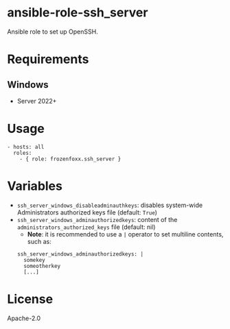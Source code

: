 # ansible-role-ssh_server

Ansible role to set up OpenSSH.

# Requirements

## Windows
- Server 2022+

# Usage

```
- hosts: all
  roles:
    - { role: frozenfoxx.ssh_server }
```

# Variables

* `ssh_server_windows_disableadminauthkeys`: disables system-wide Administrators authorized keys file (default: `True`)
* `ssh_server_windows_adminauthorizedkeys`: content of the `administrators_authorized_keys` file (default: nil)
  * **Note**: it is recommended to use a `|` operator to set multiline contents, such as:
  ```
  ssh_server_windows_adminauthorizedkeys: |
    somekey
    someotherkey
    [...]
  ```

# License

Apache-2.0
